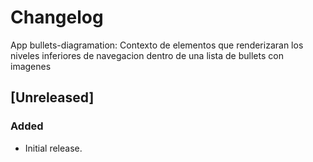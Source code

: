 # Changelog
App bullets-diagramation:  Contexto de elementos que renderizaran los niveles inferiores de navegacion dentro de una lista de bullets con imagenes

## [Unreleased]

### Added
- Initial release.
